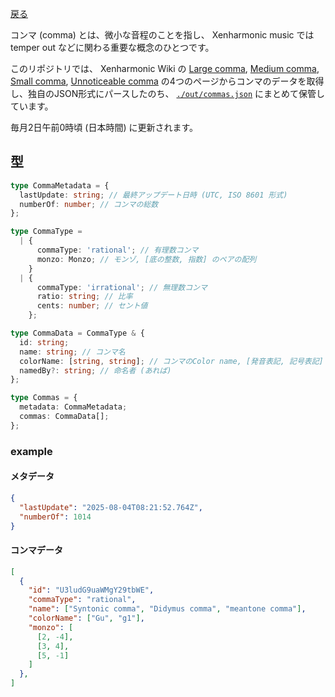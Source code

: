 
[戻る](/.)

コンマ (comma) とは、微小な音程のことを指し、 Xenharmonic music では temper out などに関わる重要な概念のひとつです。

このリポジトリでは、 Xenharmonic Wiki の [Large comma](https://en.xen.wiki/w/Large_comma), [Medium comma](https://en.xen.wiki/w/Medium_comma), [Small comma](https://en.xen.wiki/w/Small_comma), [Unnoticeable comma](https://en.xen.wiki/w/Unnoticeable_comma) の4つのページからコンマのデータを取得し、独自のJSON形式にパースしたのち、 [`./out/commas.json`](./out/commas.json) にまとめて保管しています。

毎月2日午前0時頃 (日本時間) に更新されます。

## 型

```ts
type CommaMetadata = {
  lastUpdate: string; // 最終アップデート日時 (UTC, ISO 8601 形式)
  numberOf: number; // コンマの総数
};

type CommaType =
  | {
      commaType: 'rational'; // 有理数コンマ
      monzo: Monzo; // モンゾ, [底の整数, 指数] のペアの配列
    }
  | {
      commaType: 'irrational'; // 無理数コンマ
      ratio: string; // 比率
      cents: number; // セント値
    };

type CommaData = CommaType & {
  id: string;
  name: string; // コンマ名
  colorName: [string, string]; // コンマのColor name, [発音表記, 記号表記]
  namedBy?: string; // 命名者 (あれば)
};

type Commas = {
  metadata: CommaMetadata;
  commas: CommaData[];
};
```

### example

#### メタデータ

```json
{
  "lastUpdate": "2025-08-04T08:21:52.764Z",
  "numberOf": 1014
}
```

#### コンマデータ

```json
[
  {
    "id": "U3ludG9uaWMgY29tbWE",
    "commaType": "rational",
    "name": ["Syntonic comma", "Didymus comma", "meantone comma"],
    "colorName": ["Gu", "g1"],
    "monzo": [
      [2, -4],
      [3, 4],
      [5, -1]
    ]
  },
]
```

